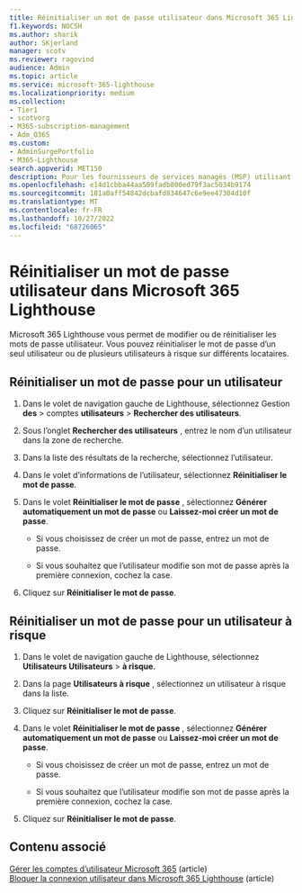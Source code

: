 ```yaml
---
title: Réinitialiser un mot de passe utilisateur dans Microsoft 365 Lighthouse
f1.keywords: NOCSH
ms.author: sharik
author: SKjerland
manager: scotv
ms.reviewer: ragovind
audience: Admin
ms.topic: article
ms.service: microsoft-365-lighthouse
ms.localizationpriority: medium
ms.collection:
- Tier1
- scotvorg
- M365-subscription-management
- Adm_O365
ms.custom:
- AdminSurgePortfolio
- M365-Lighthouse
search.appverid: MET150
description: Pour les fournisseurs de services managés (MSP) utilisant Microsoft 365 Lighthouse, découvrez comment réinitialiser un mot de passe pour un seul utilisateur ou pour plusieurs utilisateurs à risque sur différents locataires.
ms.openlocfilehash: e14d1cbba44aa509fadb800ed79f3ac5034b9174
ms.sourcegitcommit: 181a0aff54842dcbafd834647c6e9ee47304d10f
ms.translationtype: MT
ms.contentlocale: fr-FR
ms.lasthandoff: 10/27/2022
ms.locfileid: "68726065"
---
```

# <a name="reset-a-user-password-in-microsoft-365-lighthouse"></a>Réinitialiser un mot de passe utilisateur dans Microsoft 365 Lighthouse

Microsoft 365 Lighthouse vous permet de modifier ou de réinitialiser les mots de passe utilisateur. Vous pouvez réinitialiser le mot de passe d’un seul utilisateur ou de plusieurs utilisateurs à risque sur différents locataires.

## <a name="reset-a-password-for-a-user"></a>Réinitialiser un mot de passe pour un utilisateur

1. Dans le volet de navigation gauche de Lighthouse, sélectionnez Gestion **des** >  comptes **utilisateurs** > **Rechercher des utilisateurs**.

2. Sous l’onglet **Rechercher des utilisateurs** , entrez le nom d’un utilisateur dans la zone de recherche.

3. Dans la liste des résultats de la recherche, sélectionnez l’utilisateur.

4. Dans le volet d’informations de l’utilisateur, sélectionnez **Réinitialiser le mot de passe**.

5. Dans le volet **Réinitialiser le mot de passe** , sélectionnez **Générer automatiquement un mot de passe** ou **Laissez-moi créer un mot de passe**.

    - Si vous choisissez de créer un mot de passe, entrez un mot de passe.

    - Si vous souhaitez que l’utilisateur modifie son mot de passe après la première connexion, cochez la case.

6. Cliquez sur **Réinitialiser le mot de passe**.

## <a name="reset-a-password-for-a-risky-user"></a>Réinitialiser un mot de passe pour un utilisateur à risque

1. Dans le volet de navigation gauche de Lighthouse, sélectionnez **Utilisateurs Utilisateurs** > **à risque**.

2. Dans la page **Utilisateurs à risque** , sélectionnez un utilisateur à risque dans la liste.

3. Cliquez sur **Réinitialiser le mot de passe**.

4. Dans le volet **Réinitialiser le mot de passe** , sélectionnez **Générer automatiquement un mot de passe** ou **Laissez-moi créer un mot de passe**.

   - Si vous choisissez de créer un mot de passe, entrez un mot de passe.

   - Si vous souhaitez que l’utilisateur modifie son mot de passe après la première connexion, cochez la case.

5. Cliquez sur **Réinitialiser le mot de passe**.

## <a name="related-content"></a>Contenu associé

[Gérer les comptes d’utilisateur Microsoft 365](../enterprise/manage-microsoft-365-accounts.md) (article)\
[Bloquer la connexion utilisateur dans Microsoft 365 Lighthouse](m365-lighthouse-block-user-signin.md) (article)
